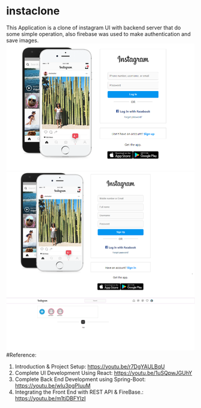 # instaclone
This Application is a clone of instagram UI with backend server that do some simple operation, also firebase was used to make authentication and save images.
![login](https://github.com/shymaa-arkoub/instaclone/blob/main/Images/login.PNG)
![signup](https://github.com/shymaa-arkoub/instaclone/blob/main/Images/signup.PNG)
![mainpage](https://github.com/shymaa-arkoub/instaclone/blob/main/Images/mainpage.PNG)
#Reference:
1. Introduction & Project Setup: https://youtu.be/r7DgYAULBqU
2. Complete UI Development Using React: https://youtu.be/1uSQpwJGUhY
3. Complete Back End Development using Spring-Boot: https://youtu.be/wlu3pgPIuuM
4. Integrating the Front End with REST API & FireBase.: https://youtu.be/m1tjDBFYIzI
